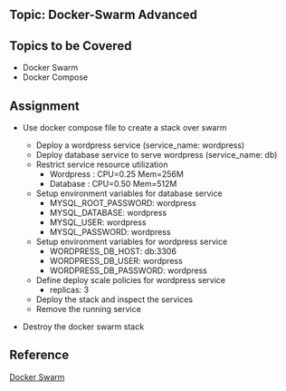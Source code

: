 ## Topic: Docker-Swarm Advanced

Topics to be Covered
------------------------
* Docker Swarm
* Docker Compose

Assignment
-------------------
* Use docker compose file to create a stack over swarm
	- Deploy a wordpress service (service_name: wordpress)
	- Deploy database service to serve wordpress (service_name: db)
	- Restrict service resource utilization
		- Wordpress : CPU=0.25 Mem=256M
		- Database : CPU=0.50 Mem=512M
	- Setup environment variables for database service
		- MYSQL_ROOT_PASSWORD: wordpress
       	- MYSQL_DATABASE: wordpress
       	- MYSQL_USER: wordpress
        - MYSQL_PASSWORD: wordpress
	- Setup environment variables for wordpress service
		- WORDPRESS_DB_HOST: db:3306
       	- WORDPRESS_DB_USER: wordpress
       	- WORDPRESS_DB_PASSWORD: wordpress
    - Define deploy scale policies for wordpress service
    	- replicas: 3
    - Deploy the stack and inspect the services
    - Remove the running service

 * Destroy the docker swarm stack

Reference
-----------------
[Docker Swarm](https://docs.docker.com/engine/swarm/#swarm-mode-cli-commands)

